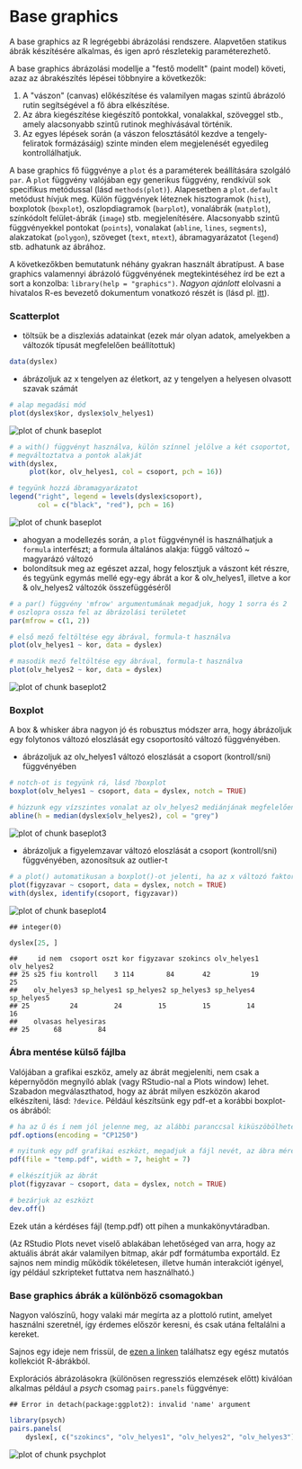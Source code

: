 # Base graphics

A base graphics az R legrégebbi ábrázolási rendszere. Alapvetően statikus
ábrák készítésére alkalmas, és igen apró részletekig paraméterezhető. 

A base graphics ábrázolási modellje a "festő modellt" (paint model) követi, azaz
az ábrakészítés lépései többnyire a következők:

1. A "vászon" (canvas) előkészítése és valamilyen magas szintű ábrázoló rutin
segítségével a fő ábra elkészítése.
2. Az ábra kiegészítése kiegészítő pontokkal, vonalakkal, szöveggel stb., amely alacsonyabb szintű rutinok meghívásával történik.
3. Az egyes lépések során (a vászon felosztásától kezdve a tengely-feliratok
formázásáig) szinte minden elem megjelenését egyedileg kontrollálhatjuk.


A base graphics fő függvénye a `plot` és a paraméterek beállítására szolgáló 
`par`. A `plot` függvény valójában egy generikus függvény, rendkívül sok specifikus
metódussal (lásd `methods(plot)`). Alapesetben a `plot.default` metódust
hívjuk meg. Külön függvények léteznek hisztogramok (`hist`), boxplotok 
(`boxplot`), oszlopdiagramok (`barplot`), vonalábrák (`matplot`), színkódolt
felület-ábrák (`image`) stb. megjelenítésére. Alacsonyabb szintű függvényekkel
pontokat (`points`), vonalakat (`abline`, `lines`, `segments`), alakzatokat (`polygon`),
szöveget (`text`, `mtext`), ábramagyarázatot (`legend`) stb. adhatunk az ábrához.

A következőkben bemutatunk néhány gyakran használt ábratípust. A base graphics
valamennyi ábrázoló függvényének megtekintéséhez írd be ezt a sort a 
konzolba: `library(help = "graphics")`. _Nagyon ajánlott_ elolvasni a hivatalos 
R-es bevezető dokumentum vonatkozó részét is (lásd pl. [itt](https://cran.r-project.org/doc/manuals/R-intro.html#Graphics)).

### Scatterplot

- töltsük be a diszlexiás adatainkat (ezek már olyan adatok, amelyekben 
a változók típusát megfelelően beállítottuk)

```r
data(dyslex)
```

- ábrázoljuk az x tengelyen az életkort, az y tengelyen a helyesen olvasott 
szavak számát

```r
# alap megadási mód
plot(dyslex$kor, dyslex$olv_helyes1) 
```

![plot of chunk baseplot](figure/baseplot-1.png)

```r
# a with() függvényt használva, külön színnel jelölve a két csoportot, és
# megváltoztatva a pontok alakját
with(dyslex,
     plot(kor, olv_helyes1, col = csoport, pch = 16))

# tegyünk hozzá ábramagyarázatot
legend("right", legend = levels(dyslex$csoport),
       col = c("black", "red"), pch = 16)
```

![plot of chunk baseplot](figure/baseplot-2.png)

- ahogyan a modellezés során, a `plot` függvénynél is használhatjuk a `formula`
interfészt; a formula általános alakja: függő változó ~ magyarázó változó
- bolondítsuk meg az egészet azzal, hogy felosztjuk a vászont két részre, és 
tegyünk egymás mellé egy-egy ábrát a kor & olv_helyes1, illetve a kor & olv_helyes2 változók összefüggéséről

```r
# a par() függvény 'mfrow' argumentumának megadjuk, hogy 1 sorra és 2 
# oszlopra ossza fel az ábrázolási területet
par(mfrow = c(1, 2))

# első mező feltöltése egy ábrával, formula-t használva
plot(olv_helyes1 ~ kor, data = dyslex)

# masodik mező feltöltése egy ábrával, formula-t használva
plot(olv_helyes2 ~ kor, data = dyslex)
```

![plot of chunk baseplot2](figure/baseplot2-1.png)

### Boxplot

A box & whisker ábra nagyon jó és robusztus módszer arra, hogy ábrázoljuk egy 
folytonos változó eloszlását egy csoportosító változó függvényében.

- ábrázoljuk az olv_helyes1 változó eloszlását a csoport (kontroll/sni) 
függvényében

```r
# notch-ot is tegyünk rá, lásd ?boxplot
boxplot(olv_helyes1 ~ csoport, data = dyslex, notch = TRUE)

# húzzunk egy vízszintes vonalat az olv_helyes2 mediánjának megfelelően
abline(h = median(dyslex$olv_helyes2), col = "grey")
```

![plot of chunk baseplot3](figure/baseplot3-1.png)

- ábrázoljuk a figyelemzavar változó eloszlását a csoport (kontroll/sni) 
függvényében, azonosítsuk az outlier-t

```r
# a plot() automatikusan a boxplot()-ot jelenti, ha az x változó faktor!
plot(figyzavar ~ csoport, data = dyslex, notch = TRUE)
with(dyslex, identify(csoport, figyzavar))
```

![plot of chunk baseplot4](figure/baseplot4-1.png)

```
## integer(0)
```

```r
dyslex[25, ]
```

```
##     id nem  csoport oszt kor figyzavar szokincs olv_helyes1 olv_helyes2
## 25 s25 fiu kontroll    3 114        84       42          19          25
##    olv_helyes3 sp_helyes1 sp_helyes2 sp_helyes3 sp_helyes4 sp_helyes5
## 25          24         24         15         15         14         16
##    olvasas helyesiras
## 25      68         84
```

### Ábra mentése külső fájlba

Valójában a grafikai eszköz, amely az ábrát megjeleníti, nem csak a 
képernyődön megnyíló ablak (vagy RStudio-nal a Plots window) lehet. 
Szabadon megválaszthatod, hogy az ábrát milyen eszközön akarod elkészíteni,
lásd: `?device`. Például készítsünk egy pdf-et a korábbi boxplot-os 
ábrából:


```r
# ha az ű és í nem jól jelenne meg, az alábbi paranccsal kiküszöbölheted
pdf.options(encoding = "CP1250")

# nyitunk egy pdf grafikai eszközt, megadjuk a fájl nevét, az ábra méretét
pdf(file = "temp.pdf", width = 7, height = 7)

# elkészítjük az ábrát
plot(figyzavar ~ csoport, data = dyslex, notch = TRUE)

# bezárjuk az eszközt
dev.off()
```

Ezek után a kérdéses fájl (temp.pdf) ott pihen a munkakönyvtáradban.

(Az RStudio Plots nevet viselő ablakában lehetőséged van arra, hogy az aktuális
ábrát akár valamilyen bitmap, akár pdf formátumba exportáld. Ez sajnos nem
mindig működik tökéletesen, illetve humán interakciót igényel, így például
szkripteket futtatva nem használható.)




### Base graphics ábrák a különböző csomagokban

Nagyon valószínű, hogy valaki már megírta az a plottoló rutint, amelyet használni szeretnél, így érdemes először keresni, és csak utána feltalálni a kereket.

Sajnos egy ideje nem frissül, de 
[ezen a linken](http://rgm3.lab.nig.ac.jp/RGM/) találhatsz egy egész mutatós  kollekciót R-ábrákból.

Explorációs ábrázolásokra (különösen regressziós elemzések előtt) kiválóan 
alkalmas például a *psych* csomag `pairs.panels` függvénye:

```
## Error in detach(package:ggplot2): invalid 'name' argument
```


```r
library(psych)
pairs.panels(
    dyslex[, c("szokincs", "olv_helyes1", "olv_helyes2", "olv_helyes3")])
```

![plot of chunk psychplot](figure/psychplot-1.png)

